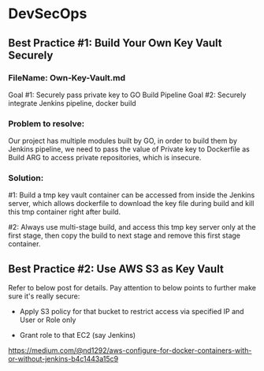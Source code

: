 # DevSecOps

## Best Practice #1: Build Your Own Key Vault Securely  
### FileName: Own-Key-Vault.md
Goal #1: Securely pass private key to GO Build Pipeline
Goal #2: Securely integrate Jenkins pipeline, docker build 

### Problem to resolve: 
Our project has multiple modules built by GO, in order to build them by Jenkins pipeline, we need to pass the value of Private key to Dockerfile as Build ARG to access private repositories, which is insecure.

### Solution:

#1: Build a tmp key vault container can be accessed from inside the Jenkins server, which allows dockerfile to download the key file during build and kill this tmp container right after build. 

#2: Always use multi-stage build, and access this tmp key server only at the first stage, then copy the build to next stage and remove this first stage container.

## Best Practice #2: Use AWS S3 as Key Vault

Refer to below post for details. Pay attention to below points to further make sure it's really secure:

* Apply S3 policy for that bucket to restrict access via specified IP and User or Role only

* Grant role to that EC2 (say Jenkins)

https://medium.com/@nd1292/aws-configure-for-docker-containers-with-or-without-jenkins-b4c1443a15c9
